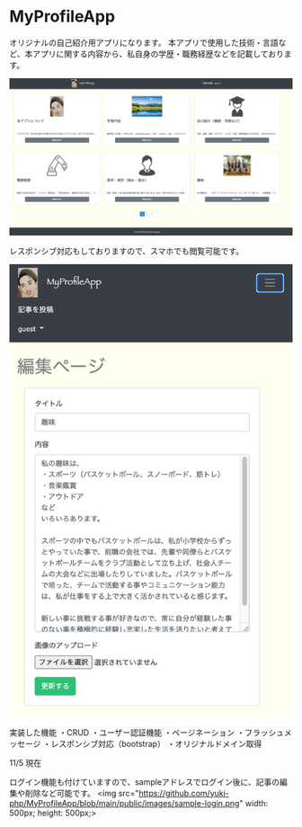 # MyProfileApp

オリジナルの自己紹介用アプリになります。
本アプリで使用した技術・言語など、本アプリに関する内容から、私自身の学歴・職務経歴などを記載しております。

<img src="https://github.com/yuki-php/MyProfileApp/blob/main/public/images/toppage.png">
<p>レスポンシブ対応もしておりますので、スマホでも閲覧可能です。<p>
<img src="https://github.com/yuki-php/MyProfileApp/blob/main/public/images/responsive.png" width: 50%; height: 400pxpx;>

実装した機能
・CRUD
・ユーザー認証機能
・ページネーション
・フラッシュメッセージ
・レスポンシブ対応（bootstrap）
・オリジナルドメイン取得

11/5 現在

ログイン機能も付けていますので、sampleアドレスでログイン後に、記事の編集や削除など可能です。
<img src="https://github.com/yuki-php/MyProfileApp/blob/main/public/images/sample-login.png" width: 500px; height: 500px;>
